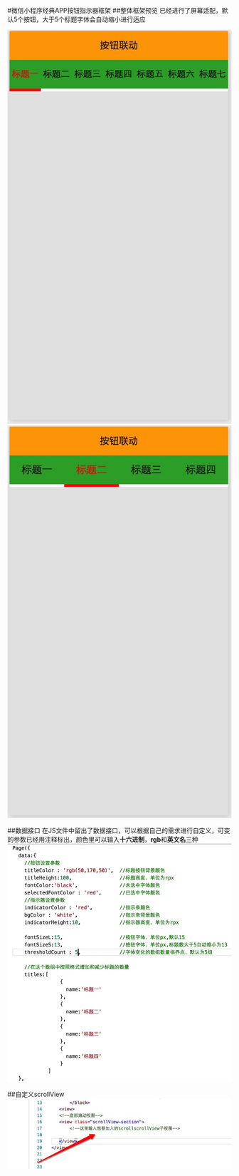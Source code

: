 #微信小程序经典APP按钮指示器框架
##整体框架预览
已经进行了屏幕适配，默认5个按钮，大于5个标题字体会自动缩小进行适应

![Alt text](https://github.com/zhangjk4859/wxMINAScrollViewAndButton/raw/master/screenShots/1.png)
![Alt text](https://github.com/zhangjk4859/wxMINAScrollViewAndButton/raw/master/screenShots/2.png)

##数据接口
在JS文件中留出了数据接口，可以根据自己的需求进行自定义，可变的参数已经用注释标出，颜色里可以输入**十六进制**，**rgb**和**英文名**三种
![Alt text](https://github.com/zhangjk4859/wxMINAScrollViewAndButton/raw/master/screenShots/3.png)


##自定义scrollView
![Alt text](https://github.com/zhangjk4859/wxMINAScrollViewAndButton/raw/master/screenShots/4.png)


